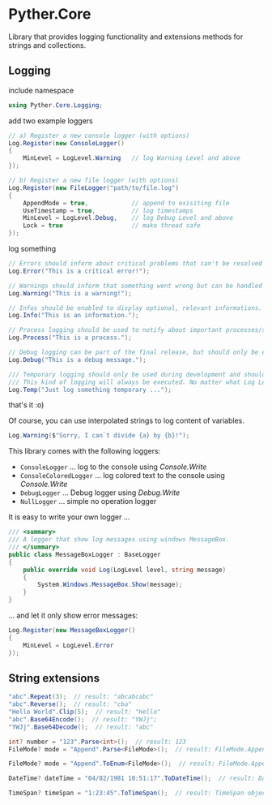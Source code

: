 # Pyther.Core

Library that provides logging functionality and extensions methods for strings and collections.

## Logging

include namespace
```csharp
using Pyther.Core.Logging;
```

add two example loggers
```csharp
// a) Register a new console logger (with options)
Log.Register(new ConsoleLogger()
{
    MinLevel = LogLevel.Warning   // log Warning Level and above
});

// b) Register a new file logger (with options)
Log.Register(new FileLogger("path/to/file.log")
{
    AppendMode = true,            // append to exisiting file
    UseTimestamp = true,          // log timestamps
    MinLevel = LogLevel.Debug,    // log Debug Level and above
    Lock = true                   // make thread safe
});
```

log something
```csharp
// Errors should inform about critical problems that can't be resolved by the system. 
Log.Error("This is a critical error!");

// Warnings should inform that something went wrong but can be handled by the system.
Log.Warning("This is a warning!");

// Infos should be enabled to display optional, relevant informations.
Log.Info("This is an information.");

// Process logging should be used to notify about important processes/steps.
Log.Process("This is a process.");

// Debug logging can be part of the final release, but should only be enabled when required to find problems.
Log.Debug("This is a debug message.");

/// Temporary logging should only be used during development and should completely be removed on final releases.
/// This kind of logging will always be executed. No matter what Log Level was chosen.
Log.Temp("Just log something temporary ...");
```

that's it :o)

Of course, you can use interpolated strings to log content of variables.
```csharp
Log.Warning($"Sorry, I can`t divide {a} by {b}!");
```

This library comes with the following loggers:
- `ConsoleLogger` ... log to the console using *Console.Write*
- `ConsoleColoredLogger` ... log colored text to the console using *Console.Write*
- `DebugLogger` ... Debug logger using *Debug.Write*
- `NullLogger` ... simple no operation logger

It is easy to write your own logger ...
```csharp
/// <summary>
/// A logger that show log messages using windows MessageBox.
/// </summary>
public class MessageBoxLogger : BaseLogger
{
    public override void Log(LogLevel level, string message)
    {
        System.Windows.MessageBox.Show(message);
    }
}
```

... and let it only show error messages:
```csharp
Log.Register(new MessageBoxLogger()
{
    MinLevel = LogLevel.Error
});
```

## String extensions

```csharp
"abc".Repeat(3);  // result: "abcabcabc"
"abc".Reverse();  // result: "cba"
"Hello World".Clip(5);  // result: "Hello"
"abc".Base64Encode();  // result: "YWJj";
"YWJj".Base64Decode();  // result: "abc"

int? number = "123".Parse<int>();  // result: 123
FileMode? mode = "Append".Parse<FileMode>();  // result: FileMode.Append

FileMode? mode = "Append".ToEnum<FileMode>();  // result: FileMode.Append

DateTime? dateTime = "04/02/1981 10:51:17".ToDateTime();  // result: DateTime object

TimeSpan? timeSpan = "1:23:45".ToTimeSpan();  // result: TimeSpan object
 
```